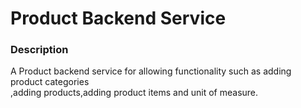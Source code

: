 # Product Backend Service #

### Description ###

A Product backend service for allowing functionality such as adding product categories  
,adding products,adding product items and unit of measure.



